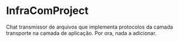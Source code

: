 # InfraComProject
Chat transmissor de arquivos que implementa protocolos da camada transporte na camada de aplicação.
Por ora, nada a adicionar.
